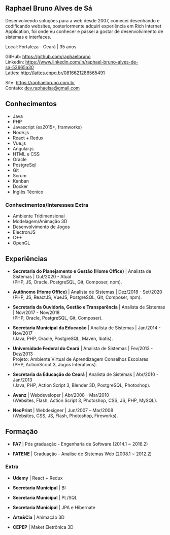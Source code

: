 
## Raphael Bruno Alves de Sá

Desenvolvendo soluções para a web desde 2007, comecei desenhando e codificando websites, posteriormente adquiri experiência em Rich Internet Application, foi onde eu conhecer e passei a gostar de desenvolvimento de sistemas e interfaces.

Local: Fortaleza - Ceará | 35 anos

GitHub: https://github.com/raphaelbruno <br />
Linkedin: https://www.linkedin.com/in/raphael-bruno-alves-de-sá-53665a30 <br />
Lattes: http://lattes.cnpq.br/0816621286565491

Site: https://raphaelbruno.com.br <br />
Contato: dev.raphaelsa@gmail.com

## Conhecimentos

* Java
* PHP
* Javascript (es2015+, framworks)
* Node.js
* React + Redux
* Vue.js
* Angular.js
* HTML e CSS
* Oracle
* PostgreSql
* Git
* Scrum
* Kanban
* Docker
* Inglês Técnico

### Conhecimentos/Interesses Extra
* Ambiente Tridimensional
* Modelagem/Animação 3D
* Desenvolvimento de Jogos
* ElectronJS 
* C++
* OpenGL

## Experiências

* **Secretaria do Planejamento e Gestão (Home Office)** |
Analista de Sistemas | Out/2020 - Atual <br />
(PHP, JS, Oracle, PostgreSQL, Git, Composer, npm).

* **Autônomo (Home Office)** |
Analista de Sistemas | Dez/2018 - Set/2020 <br />
(PHP, JS, ReactJS, VueJS, PostgreSQL, Git, Composer, npm).

* **Secretaria da Ouvidoria, Gestão e Transparência** |
Analista de Sistemas | Nov/2017 - Nov/2018 <br />
(PHP, Oracle, PostgreSQL, Git, Composer).

* **Secretaria Municipal da Educação** |
Analista de Sistemas | Jan/2014 - Nov/2017 <br />
(Java, PHP, Oracle, PostgreSQL, Maven, Ibatis).

* **Universidade Federal do Ceará** |
Analista de Sistemas | Fev/2013 - Dez/2013 <br />
Projeto: Ambiente Virtual de Aprendizagem Conselhos Escolares <br />
(PHP, ActionScript 3, Jogos Interativos).

* **Secretaria da Educação do Ceará** |
Analista de Sistemas | Abr/2010 - Jan/2013 <br />
(Java, PHP, Action Script 3, Blender 3D, PostgreSQL, Photoshop).

* **Avanz** |
Webdeveloper | Abr/2008 - Mar/2010 <br />
(Websites, Flash, Action Script 3, Photoshop, CSS, JS, PHP, MySQL).

* **NeoPrint** |
Webdesigner | Jun/2007 – Mar/2008 <br />
(Websites, CSS, JS, Flash, Photoshop, Fireworks).

## Formação

* **FA7** |
Pós graduação - Engenharia de Software (2014.1 ~ 2016.2)

* **FATENE** |
Graduação - Analise de Sistemas Web (2008.1 ~ 2012.2)

### Extra

* **Udemy** |
React + Redux

* **Secretaria Municipal** |
BI

* **Secretaria Municipal** |
PL/SQL

* **Secretaria Municipal** |
JPA e Hibernate

* **Arte&Cia** |
Animação 3D

* **CEPEP** |
Maket Eletrônica 3D
